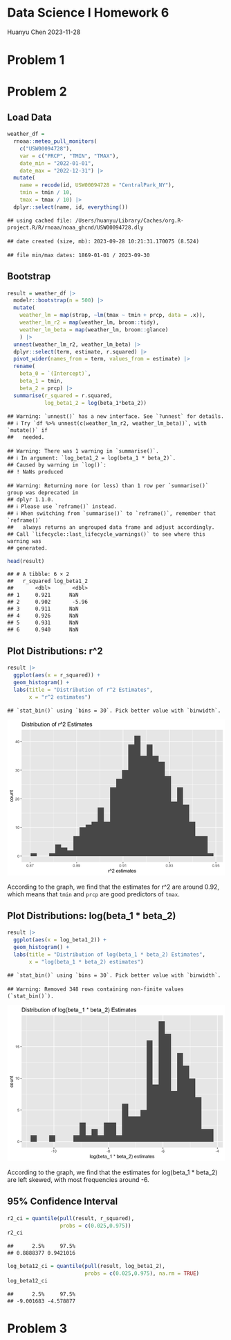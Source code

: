 Data Science I Homework 6
================
Huanyu Chen
2023-11-28

# Problem 1

# Problem 2

## Load Data

``` r
weather_df = 
  rnoaa::meteo_pull_monitors(
    c("USW00094728"),
    var = c("PRCP", "TMIN", "TMAX"), 
    date_min = "2022-01-01",
    date_max = "2022-12-31") |>
  mutate(
    name = recode(id, USW00094728 = "CentralPark_NY"),
    tmin = tmin / 10,
    tmax = tmax / 10) |>
  dplyr::select(name, id, everything())
```

    ## using cached file: /Users/huanyu/Library/Caches/org.R-project.R/R/rnoaa/noaa_ghcnd/USW00094728.dly

    ## date created (size, mb): 2023-09-28 10:21:31.170075 (8.524)

    ## file min/max dates: 1869-01-01 / 2023-09-30

## Bootstrap

``` r
result = weather_df |>
  modelr::bootstrap(n = 500) |>
  mutate(
    weather_lm = map(strap, ~lm(tmax ~ tmin + prcp, data = .x)),
    weather_lm_r2 = map(weather_lm, broom::tidy),
    weather_lm_beta = map(weather_lm, broom::glance)
    ) |>
  unnest(weather_lm_r2, weather_lm_beta) |>
  dplyr::select(term, estimate, r.squared) |>
  pivot_wider(names_from = term, values_from = estimate) |>
  rename(
    beta_0 = `(Intercept)`,
    beta_1 = tmin,
    beta_2 = prcp) |>
  summarise(r_squared = r.squared,
            log_beta1_2 = log(beta_1*beta_2))
```

    ## Warning: `unnest()` has a new interface. See `?unnest` for details.
    ## ℹ Try `df %>% unnest(c(weather_lm_r2, weather_lm_beta))`, with `mutate()` if
    ##   needed.

    ## Warning: There was 1 warning in `summarise()`.
    ## ℹ In argument: `log_beta1_2 = log(beta_1 * beta_2)`.
    ## Caused by warning in `log()`:
    ## ! NaNs produced

    ## Warning: Returning more (or less) than 1 row per `summarise()` group was deprecated in
    ## dplyr 1.1.0.
    ## ℹ Please use `reframe()` instead.
    ## ℹ When switching from `summarise()` to `reframe()`, remember that `reframe()`
    ##   always returns an ungrouped data frame and adjust accordingly.
    ## Call `lifecycle::last_lifecycle_warnings()` to see where this warning was
    ## generated.

``` r
head(result)
```

    ## # A tibble: 6 × 2
    ##   r_squared log_beta1_2
    ##       <dbl>       <dbl>
    ## 1     0.921      NaN   
    ## 2     0.902       -5.96
    ## 3     0.911      NaN   
    ## 4     0.926      NaN   
    ## 5     0.931      NaN   
    ## 6     0.940      NaN

## Plot Distributions: r^2

``` r
result |>
  ggplot(aes(x = r_squared)) +
  geom_histogram() +
  labs(title = "Distribution of r^2 Estimates",
       x = "r^2 estimates")
```

    ## `stat_bin()` using `bins = 30`. Pick better value with `binwidth`.

![](p8105_hw6_hc3451_files/figure-gfm/unnamed-chunk-5-1.png)<!-- -->

According to the graph, we find that the estimates for r^2 are around
0.92, which means that `tmin` and `prcp` are good predictors of `tmax`.

## Plot Distributions: log(beta_1 \* beta_2)

``` r
result |>
  ggplot(aes(x = log_beta1_2)) +
  geom_histogram() +
  labs(title = "Distribution of log(beta_1 * beta_2) Estimates",
       x = "log(beta_1 * beta_2) estimates")
```

    ## `stat_bin()` using `bins = 30`. Pick better value with `binwidth`.

    ## Warning: Removed 348 rows containing non-finite values (`stat_bin()`).

![](p8105_hw6_hc3451_files/figure-gfm/unnamed-chunk-6-1.png)<!-- -->

According to the graph, we find that the estimates for log(beta_1 \*
beta_2) are left skewed, with most frequencies around -6.

## 95% Confidence Interval

``` r
r2_ci = quantile(pull(result, r_squared),
                 probs = c(0.025,0.975))
r2_ci
```

    ##      2.5%     97.5% 
    ## 0.8888377 0.9421016

``` r
log_beta12_ci = quantile(pull(result, log_beta1_2),
                         probs = c(0.025,0.975), na.rm = TRUE)
log_beta12_ci
```

    ##      2.5%     97.5% 
    ## -9.001683 -4.578877

# Problem 3
